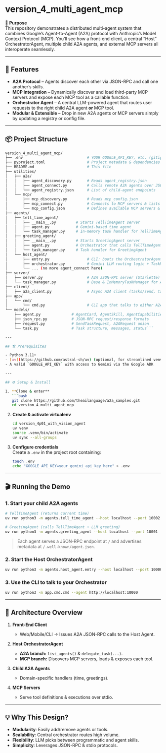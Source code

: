 # version_4_multi_agent_mcp

🎯 **Purpose**  
This repository demonstrates a distributed multi-agent system that combines Google’s Agent-to-Agent (A2A) protocol with Anthropic’s Model Context Protocol (MCP). You’ll see how a front-end client, a central “Host” OrchestratorAgent, multiple child A2A agents, and external MCP servers all interoperate seamlessly.

---

## 🚀 Features

- **A2A Protocol** – Agents discover each other via JSON-RPC and call one another’s skills.
- **MCP Integration** – Dynamically discover and load third-party MCP servers and expose each MCP tool as a callable function.
- **Orchestrator Agent** – A central LLM-powered agent that routes user requests to the right child A2A agent **or** MCP tool.
- **Modular & Extensible** – Drop in new A2A agents or MCP servers simply by updating a registry or config file.

---

## 📦 Project Structure

```bash
version_4_multi_agent_mcp/
├── .env                             # YOUR GOOGLE_API_KEY, etc. (gitignored)
├── pyproject.toml                   # Project metadata & dependencies
├── README.md                        # This file
├── utilities/
│   ├── a2a/
│   │   ├── agent_discovery.py       # Reads agent_registry.json
│   │   ├── agent_connect.py         # Calls remote A2A agents over JSON-RPC
│   │   └── agent_registry.json      # List of child-agent endpoints
│   └── mcp/
│       ├── mcp_discovery.py         # Reads mcp_config.json
│       ├── mcp_connect.py           # Connects to MCP servers & lists their tools
│       └── mcp_config.json          # Defines available MCP servers & launch commands
├── agents/
│   ├── tell_time_agent/
│   │   ├── __main__.py         # Starts TellTimeAgent server
│   │   ├── agent.py            # Gemini-based time agent
│   │   └── task_manager.py     # In-memory task handler for TellTimeAgent
│   ├── greeting_agent/
│   │   ├── __main__.py         # Starts GreetingAgent server
│   │   ├── agent.py            # Orchestrator that calls TellTimeAgent + LLM greeting
│   │   └── task_manager.py     # Task handler for GreetingAgent
│   └── host_agent/
│       ├── entry.py                 # CLI: boots the OrchestratorAgent server
│       ├── orchestrator.py          # Gemini LLM routing logic + TaskManager
│       └── ... (no more agent_connect here)
├── server/
│   ├── server.py                    # A2A JSON-RPC server (Starlette)
│   └── task_manager.py              # Base & InMemoryTaskManager for A2A
├── client/
│   ├── a2a_client.py                # Async A2A client (tasks/send, tasks/get)
├── app/
│   └── cmd/
│       └── cmd.py                   # CLI app that talks to either A2A or MCP client
└── models/
    ├── agent.py              # AgentCard, AgentSkill, AgentCapabilities
    ├── json_rpc.py           # JSON-RPC request/response formats
    ├── request.py            # SendTaskRequest, A2ARequest union
    └── task.py               # Task structure, messages, status```

---

## 🛠️ Prerequisites

- Python 3.11+
- [uv](https://github.com/astral-sh/uv) (optional, for streamlined venv & installs)
- A valid `GOOGLE_API_KEY` with access to Gemini via the Google ADK

---

## ⚙️ Setup & Install

1. **Clone & enter**  
   ```bash
   git clone https://github.com/theailanguage/a2a_samples.git
   cd version_4_multi_agent_mcp
   ```

2. **Create & activate virtualenv**  
   ```bash
   cd version_4p01_with_vision_agent
   uv venv
   source .venv/bin/activate
   uv sync --all-groups
   ```

3. **Configure credentials**  
   Create a `.env` in the project root containing:  
   ```bash
   touch .env
   echo "GOOGLE_API_KEY=your_gemini_api_key_here" > .env
   ```

---

## 🎬 Running the Demo

### 1. Start your child A2A agents

```bash
# TellTimeAgent (returns current time)
uv run python3 -m agents.tell_time_agent --host localhost --port 10002

# GreetingAgent (calls TellTimeAgent + LLM greeting)
uv run python3 -m agents.greeting_agent --host localhost --port 10001
```

> Each agent serves a JSON-RPC endpoint at `/` and advertises metadata at `/.well-known/agent.json`.

### 2. Start the Host OrchestratorAgent

```bash
uv run python3 -m agents.host_agent.entry --host localhost --port 10000
```

### 3. Use the CLI to talk to your Orchestrator

```bash
uv run python3 -m app.cmd.cmd --agent http://localhost:10000
```
---

## 📖 Architecture Overview

1. **Front-End Client**  
   - Web/Mobile/CLI → Issues A2A JSON-RPC calls to the Host Agent.

2. **Host OrchestratorAgent**  
   - **A2A branch:** `list_agents()` & `delegate_task(...)`.  
   - **MCP branch:** Discovers MCP servers, loads & exposes each tool.

3. **Child A2A Agents**  
   - Domain-specific handlers (time, greetings).

4. **MCP Servers**  
   - Serve tool definitions & executions over stdio.

---

## 💡 Why This Design?

- **Modularity**: Easily add/remove agents or tools.  
- **Scalability**: Central orchestrator routes high volume.  
- **Flexibility**: LLM picks between programmatic and agent skills.  
- **Simplicity**: Leverages JSON-RPC & stdio protocols.